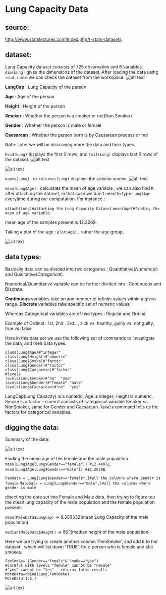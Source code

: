 # Lung Capacity Data

  ## source: 
http://www.statslectures.com/index.php/r-stats-datasets

 ## dataset:

Lung Capacity dataset consists of 725 observation and 6 variables. ```dim(Lung)``` gives the dimensions of the dataset.
After loading the data using ```read.table``` we can check the dataset from the workspace.
![alt text](https://github.com/jishu1989/Statistical-Analysis-and-Machine-Learning/master/Statistics/screenshot/dataset.JPG)

**LungCap** : Lung Capacity of the person

**Age** : Age of the person

**Height** : Height of the person

**Smoker** : Whether the person is a smoker or not(Non Smoker)

**Gender** : Whether the person is male or female

**Caesarean** : Whether the person born is by Caesarean process or not

Note: Later we will be discussing more the data and their types.

```head(Lung)``` displays the first 6 rows, and ```tail(Lung)``` displays last 6 rows of the dataset.
![alt text](https://github.com/jishu1989/BioStatistical-Approach/blob/master/Lung_Capacity_Data/screenshot/head_6.JPG)     

![alt text](https://github.com/jishu1989/BioStatistical-Approach/blob/master/Lung_Capacity_Data/screenshot/tail_6.JPG)

```names(Lung) ``` or ```colnames(Lung)``` displays the column names.
![alt text](https://github.com/jishu1989/BioStatistical-Approach/blob/master/Lung_Capacity_Data/screenshot/column_names.JPG)

```mean(Lung$Age)``` , calculates the mean of age variable , we can also find it after attaching the dataset, in that case we don't need
to type ```Lung$Age``` everytime during our computation. For instance :

 ``` attach(Lung)#attaching the Lung Capacity Dataset ```
   ``` mean(Age)#finding the mean of age variable ``` 

mean age of the samples present is 12.3269.

Taking a plot of the age : ```plot(Age)``` , rather the age group.

![alt text](https://github.com/jishu1989/BioStatistical-Approach/blob/master/Lung_Capacity_Data/screenshot/age_plot.JPG)

 ## data types:
 
 Basically data can be divided into two categories : Quantitative(*Numerical*) and Qualitative(*Categorical*).
 
 Numerical/Quantitative variable can be further divided into : Continuous and Discrete.
 
 **Continuous** variables take on any number of infinite values within a given range.
 **Discrete** variables take specific set of numeric values.
 
 Whereas Categorical variables are of two types : Regular and Ordinal
 
 Example of Ordinal : 1st, 2nd , 3rd..., sick vs. healthy, guilty vs. not guilty, true vs. false
 
 Here in this data set we use the following set of commands to investigate the data, and their data types:
 
 ```class(Lung$LungCap)#"numeric"
class(Lung$Age)#"integer"
class(Lung$Height)#"numeric"
class(Lung$Smoke)#"factor"
class(Lung$Gender)#"factor"
class(Lung$Caesarean)#"factor"
#levels
levels(Lung$Smoke)#"no"  "yes"
levels(Lung$Gender)#"female" "male"
levels(Lung$Caesarean)#"no"  "yes"
```

LungCap(Lung Capacity) is a numeric, Age is integer, Height is numeric, Smoke is a factor - since it consists of categorical variable Smoker vs. NonSmoker, same for Gender and Caesarean. ```levels``` command tells us the factors for categorical variables.

 ## digging the data:
 
 Summary of the data:
 
 ![alt text](https://github.com/jishu1989/BioStatistical-Approach/blob/master/Lung_Capacity_Data/screenshot/summary.JPG)
 
 Finding the mean age of the female and the male population ```mean(Lung$Age[Lung$Gender=="female"]) #12.44972```, ```mean(Lung$Age[Lung$Gender=="male"]) #12.20708```.
 
 ```FemData = Lung[Lung$Gender=="female",]#all the columns where gender is female```
   ```MaleData = Lung[Lung$Gender=="male",]#all the columns where gender is male```
   
 disecting the data set into Female and Male data, then trying to figure out the mean lung capacity of the male population and the female population present.
   
 ```mean(MaleData$LungCap)``` -> 8.309332(mean Lung Capacity of the male population)
   
   ```median(MaleData$Height)``` -> 66.1(median height of the male population)

Here we are trying to create another column 'FemSmoke', and add it to the dataset , which will list down 'TRUE', for a person who is female and she smokes.

```
FemSmoke= (Gender=="female"& Smoke=="yes")
#careful with levels "female" cannot be "Female"
#"yes" cannot be "Yes" - returns false results
MoreData=cbind(Lung,FemSmoke)
MoreData[1:5,]
```
 ![alt text](https://github.com/jishu1989/BioStatistical-Approach/blob/master/Lung_Capacity_Data/screenshot/more_data.JPG)
 
 
 
 
 
 
 

 
 
 







